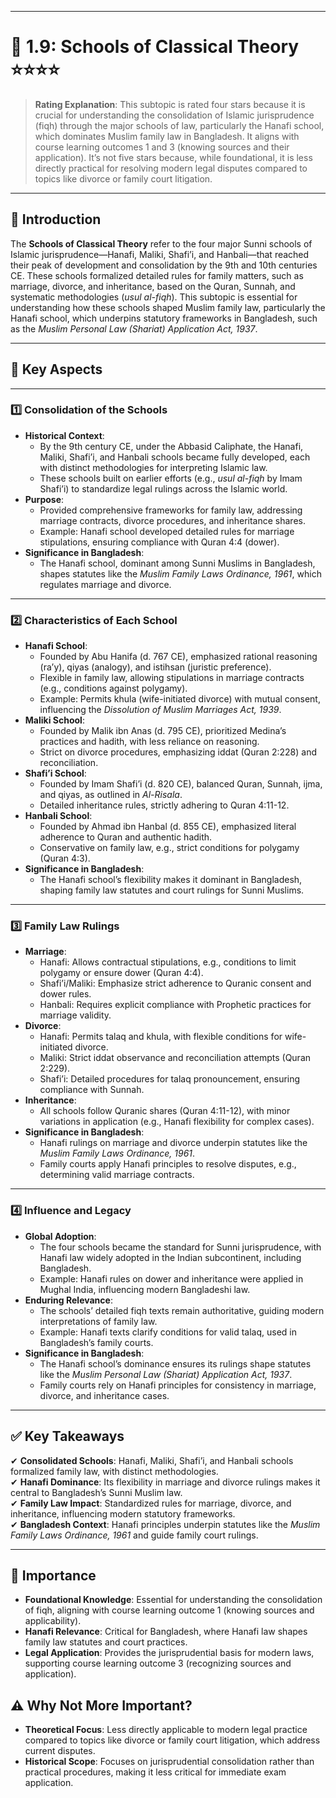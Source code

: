 
---

# 📑 **1.9: Schools of Classical Theory** ⭐⭐⭐⭐

> **Rating Explanation**: This subtopic is rated four stars because it is crucial for understanding the consolidation of Islamic jurisprudence (fiqh) through the major schools of law, particularly the Hanafi school, which dominates Muslim family law in Bangladesh. It aligns with course learning outcomes 1 and 3 (knowing sources and their application). It’s not five stars because, while foundational, it is less directly practical for resolving modern legal disputes compared to topics like divorce or family court litigation.

---

## **📌 Introduction**

The **Schools of Classical Theory** refer to the four major Sunni schools of Islamic jurisprudence—Hanafi, Maliki, Shafi’i, and Hanbali—that reached their peak of development and consolidation by the 9th and 10th centuries CE. These schools formalized detailed rules for family matters, such as marriage, divorce, and inheritance, based on the Quran, Sunnah, and systematic methodologies (*usul al-fiqh*). This subtopic is essential for understanding how these schools shaped Muslim family law, particularly the Hanafi school, which underpins statutory frameworks in Bangladesh, such as the *Muslim Personal Law (Shariat) Application Act, 1937*.

---

## **🔑 Key Aspects**

---

### **1️⃣ Consolidation of the Schools**

- **Historical Context**:
  - By the 9th century CE, under the Abbasid Caliphate, the Hanafi, Maliki, Shafi’i, and Hanbali schools became fully developed, each with distinct methodologies for interpreting Islamic law.
  - These schools built on earlier efforts (e.g., *usul al-fiqh* by Imam Shafi’i) to standardize legal rulings across the Islamic world.
- **Purpose**:
  - Provided comprehensive frameworks for family law, addressing marriage contracts, divorce procedures, and inheritance shares.
  - Example: Hanafi school developed detailed rules for marriage stipulations, ensuring compliance with Quran 4:4 (dower).
- **Significance in Bangladesh**:
  - The Hanafi school, dominant among Sunni Muslims in Bangladesh, shapes statutes like the *Muslim Family Laws Ordinance, 1961*, which regulates marriage and divorce.

---

### **2️⃣ Characteristics of Each School**

- **Hanafi School**:
  - Founded by Abu Hanifa (d. 767 CE), emphasized rational reasoning (ra’y), qiyas (analogy), and istihsan (juristic preference).
  - Flexible in family law, allowing stipulations in marriage contracts (e.g., conditions against polygamy).
  - Example: Permits khula (wife-initiated divorce) with mutual consent, influencing the *Dissolution of Muslim Marriages Act, 1939*.
- **Maliki School**:
  - Founded by Malik ibn Anas (d. 795 CE), prioritized Medina’s practices and hadith, with less reliance on reasoning.
  - Strict on divorce procedures, emphasizing iddat (Quran 2:228) and reconciliation.
- **Shafi’i School**:
  - Founded by Imam Shafi’i (d. 820 CE), balanced Quran, Sunnah, ijma, and qiyas, as outlined in *Al-Risala*.
  - Detailed inheritance rules, strictly adhering to Quran 4:11-12.
- **Hanbali School**:
  - Founded by Ahmad ibn Hanbal (d. 855 CE), emphasized literal adherence to Quran and authentic hadith.
  - Conservative on family law, e.g., strict conditions for polygamy (Quran 4:3).
- **Significance in Bangladesh**:
  - The Hanafi school’s flexibility makes it dominant in Bangladesh, shaping family law statutes and court rulings for Sunni Muslims.

---

### **3️⃣ Family Law Rulings**

- **Marriage**:
  - Hanafi: Allows contractual stipulations, e.g., conditions to limit polygamy or ensure dower (Quran 4:4).
  - Shafi’i/Maliki: Emphasize strict adherence to Quranic consent and dower rules.
  - Hanbali: Requires explicit compliance with Prophetic practices for marriage validity.
- **Divorce**:
  - Hanafi: Permits talaq and khula, with flexible conditions for wife-initiated divorce.
  - Maliki: Strict iddat observance and reconciliation attempts (Quran 2:229).
  - Shafi’i: Detailed procedures for talaq pronouncement, ensuring compliance with Sunnah.
- **Inheritance**:
  - All schools follow Quranic shares (Quran 4:11-12), with minor variations in application (e.g., Hanafi flexibility for complex cases).
- **Significance in Bangladesh**:
  - Hanafi rulings on marriage and divorce underpin statutes like the *Muslim Family Laws Ordinance, 1961*.
  - Family courts apply Hanafi principles to resolve disputes, e.g., determining valid marriage contracts.

---

### **4️⃣ Influence and Legacy**

- **Global Adoption**:
  - The four schools became the standard for Sunni jurisprudence, with Hanafi law widely adopted in the Indian subcontinent, including Bangladesh.
  - Example: Hanafi rules on dower and inheritance were applied in Mughal India, influencing modern Bangladeshi law.
- **Enduring Relevance**:
  - The schools’ detailed fiqh texts remain authoritative, guiding modern interpretations of family law.
  - Example: Hanafi texts clarify conditions for valid talaq, used in Bangladesh’s family courts.
- **Significance in Bangladesh**:
  - The Hanafi school’s dominance ensures its rulings shape statutes like the *Muslim Personal Law (Shariat) Application Act, 1937*.
  - Family courts rely on Hanafi principles for consistency in marriage, divorce, and inheritance cases.

---

## **✅ Key Takeaways**

✔ **Consolidated Schools**: Hanafi, Maliki, Shafi’i, and Hanbali schools formalized family law, with distinct methodologies.  
✔ **Hanafi Dominance**: Its flexibility in marriage and divorce rulings makes it central to Bangladesh’s Sunni Muslim law.  
✔ **Family Law Impact**: Standardized rules for marriage, divorce, and inheritance, influencing modern statutory frameworks.  
✔ **Bangladesh Context**: Hanafi principles underpin statutes like the *Muslim Family Laws Ordinance, 1961* and guide family court rulings.

---

## **🌟 Importance**

- **Foundational Knowledge**: Essential for understanding the consolidation of fiqh, aligning with course learning outcome 1 (knowing sources and applicability).  
- **Hanafi Relevance**: Critical for Bangladesh, where Hanafi law shapes family law statutes and court practices.  
- **Legal Application**: Provides the jurisprudential basis for modern laws, supporting course learning outcome 3 (recognizing sources and application).

## **⚠️ Why Not More Important?**

- **Theoretical Focus**: Less directly applicable to modern legal practice compared to topics like divorce or family court litigation, which address current disputes.  
- **Historical Scope**: Focuses on jurisprudential consolidation rather than practical procedures, making it less critical for immediate exam application.
